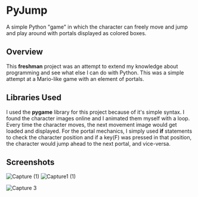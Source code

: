 # PyJump
A simple Python "game" in which the character can freely move and jump and play around with portals displayed as colored boxes. 

## Overview
This **freshman** project was an attempt to extend my knowledge about programming and see what else I can do with Python. This was a simple attempt at a Mario-like game with an element of portals.

## Libraries Used 
I used the **pygame** library for this project because of it's simple syntax. I found the character images online and I animated them myself with a loop. Every time the character moves, the next movement image would get loaded and displayed. For the portal mechanics, I simply used **if** statements to check the character position and if a key(F) was pressed in that position, the character would jump ahead to the next portal, and vice-versa.
## Screenshots 
![Capture (1)](https://user-images.githubusercontent.com/42097564/116083681-89be2580-a6ba-11eb-8aee-928f1de06052.PNG)
![Capture1 (1)](https://user-images.githubusercontent.com/42097564/116083713-9478ba80-a6ba-11eb-99e1-a760539c559e.png)

![Capture 3](https://user-images.githubusercontent.com/42097564/116083638-7ad77300-a6ba-11eb-9277-7dc4b0a38944.png)
